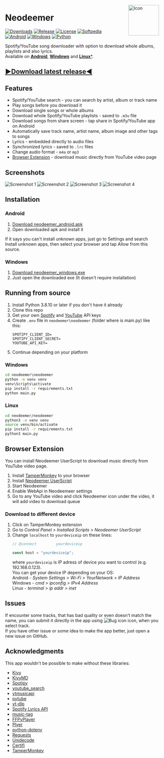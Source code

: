 [<img src="neodeemer/data/icon.png" alt="Icon" height="100" align="right">](https://github.com/Tutislav/neodeemer/releases/latest)

# Neodeemer
[![Downloads](https://img.shields.io/github/downloads/Tutislav/neodeemer/total?label=Downloads)](https://github.com/Tutislav/neodeemer/releases/latest)
[![Release](https://img.shields.io/github/v/release/Tutislav/neodeemer?label=Release)](https://github.com/Tutislav/neodeemer/releases/latest)
[![License](https://img.shields.io/github/license/Tutislav/neodeemer?label=License)](https://github.com/Tutislav/neodeemer/blob/main/LICENSE)
[![Softpedia](https://img.shields.io/badge/Softpedia-Certified-limegreen)](https://www.softpedia.com/get/Internet/Download-Managers/Neodeemer.shtml#status)\
[![Android](https://img.shields.io/badge/Android-%3E%3D%205.0-mediumseagreen?logo=android&logoColor=mediumseagreen)](#installation)
[![Windows](https://img.shields.io/badge/Windows-%3E%3D%208-deepskyblue?logo=windows&logoColor=deepskyblue)](#installation)
[![Python](https://img.shields.io/badge/Python-%3E%3D%203.8-steelblue?logo=python&logoColor=steelblue)](#running-from-source)

Spotify/YouTube song downloader with option to download whole albums, playlists and also lyrics.\
Available on [**Android**](#installation), [**Windows**](#installation) and [**Linux***](#running-from-source "You must run it from source").

## **[▶Download latest release◀](https://github.com/Tutislav/neodeemer/releases/latest)**

## Features
- Spotify/YouTube search - you can search by artist, album or track name
- Play songs before you download it
- Download single songs or whole albums
- Download whole Spotify/YouTube playlists - saved to `.m3u` file
- Download songs from share screen - tap share in Spotify/YouTube app on Android
- Automatically save track name, artist name, album image and other tags to songs
- Lyrics - embedded directly to audio files
- Synchronized lyrics - saved to `.lrc` files
- Change audio format - `m4a` or `mp3`
- [Browser Extension](#browser-extension) - download music directly from YouTube video page

## Screenshots
<picture>
    <source media="(prefers-color-scheme: light)" srcset="img/neodeemer_screenshot_1_light.jpg">
    <img src="img/neodeemer_screenshot_1.jpg" alt="Screenshot 1">
</picture>
<picture>
    <source media="(prefers-color-scheme: light)" srcset="img/neodeemer_screenshot_2_light.jpg">
    <img src="img/neodeemer_screenshot_2.jpg" alt="Screenshot 2">
</picture>
<picture>
    <source media="(prefers-color-scheme: light)" srcset="img/neodeemer_screenshot_3_light.jpg">
    <img src="img/neodeemer_screenshot_3.jpg" alt="Screenshot 3">
</picture>
<picture>
    <source media="(prefers-color-scheme: light)" srcset="img/neodeemer_screenshot_4_light.jpg">
    <img src="img/neodeemer_screenshot_4.jpg" alt="Screenshot 4">
</picture>

## Installation
### Android
1. [Download neodeemer_android.apk](https://github.com/Tutislav/neodeemer/releases/latest)
2. Open downloaded apk and install it

If it says you can't install unknown apps, just go to Settings and search Install unknown apps, then select your browser and tap Allow from this source.
### Windows
1. [Download neodeemer_windows.exe](https://github.com/Tutislav/neodeemer/releases/latest)
2. Just open the downloaded exe (It doesn't require installation)

## Running from source
1. Install Python 3.8.10 or later if you don't have it already
2. Clone this repo
3. Get your own [Spotify](https://developer.spotify.com/dashboard/) and [YouTube](https://developers.google.com/youtube/v3/getting-started) API keys
4. Create `.env` file in `neodeemer\neodeemer` (folder where is main.py) like this:
    ```dotenv
    SPOTIPY_CLIENT_ID=
    SPOTIPY_CLIENT_SECRET=
    YOUTUBE_API_KEY=
    ```
5. Continue depending on your platform
### Windows
```cmd
cd neodeemer\neodeemer
python -m venv venv
venv\Scripts\activate
pip install -r requirements.txt
python main.py
```
### Linux
```bash
cd neodeemer/neodeemer
python3 -m venv venv
source venv/bin/activate
pip install -r requirements.txt
python3 main.py
```

## Browser Extension
You can install Neodeemer UserScript to download music directly from YouTube video page.
1. Install [TamperMonkey](https://chrome.google.com/webstore/detail/tampermonkey/dhdgffkkebhmkfjojejmpbldmpobfkfo) to your browser
2. Install [Neodeemer UserScript](https://raw.githubusercontent.com/Tutislav/neodeemer/main/neodeemer/utils/userscript.user.js)
3. Start Neodeemer
4. Enable WebApi in Neodeemeer settings
5. Go to any YouTube video and click Neodeemer icon under the video, it will add video to download queue
### Download to different device
1. Click on TamperMonkey extension
2. Go to *Control Panel > Installed Scripts > Neodeemer UserScript*
3. Change `localhost` to `yourdeviceip` on these lines:
    ```js
    // @connect         yourdeviceip
    ```
    ```js
    const host = "yourdeviceip";
    ```
    where `yourdeviceip` is IP adress of device you want to control (e.g. 192.168.0.123).\
    You can get your device IP depending on your OS:\
    Android - *System Settings > Wi-Fi > YourNetwork > IP Address*\
    Windows - *cmd > ipconfig > IPv4 Address*\
    Linux - *terminal > ip addr > inet*

## Issues
If encounter some tracks, that has bad quality or even doesn't match the name, you can submit it directly in the app using
<picture>
    <source media="(prefers-color-scheme: light)" srcset="img/bug_outline_light.png">
    <img src="img/bug_outline.png" alt="Bug icon">
</picture>
icon, when you select track.\
If you have other issue or some idea to make the app better, just open a new issue on GitHub.

## Acknowledgments
This app wouldn't be possible to make without these libraries:
- [Kivy](https://kivy.org/)
- [KivyMD](https://github.com/kivymd/KivyMD)
- [Spotipy](https://github.com/plamere/spotipy)
- [youtube_search](https://github.com/joetats/youtube_search)
- [ytmusicapi](https://github.com/sigma67/ytmusicapi)
- [pytube](https://github.com/pytube/pytube)
- [yt-dlp](https://github.com/yt-dlp/yt-dlp)
- [Spotify Lyrics API](https://github.com/akashrchandran/spotify-lyrics-api)
- [music-tag](https://github.com/KristoforMaynard/music-tag)
- [FFPyPlayer](https://github.com/matham/ffpyplayer)
- [Plyer](https://github.com/kivy/plyer)
- [python-dotenv](https://github.com/theskumar/python-dotenv)
- [Requests](https://github.com/psf/requests)
- [Unidecode](https://github.com/avian2/unidecode)
- [Certifi](https://github.com/certifi/python-certifi)
- [TamperMonkey](https://www.tampermonkey.net/)